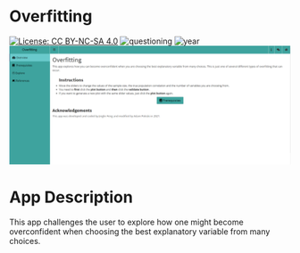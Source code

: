 # Overfitting

[![License: CC BY-NC-SA 4.0](https://img.shields.io/badge/License-CC%20BY--NC--SA%204.0-lightgrey.svg)](https://creativecommons.org/licenses/by-nc-sa/4.0/) 
![questioning](https://img.shields.io/badge/lifecycle-questioning-yellow) 
![year](https://img.shields.io/badge/year-2017-lightgrey)
![App Screenshot](../docs/screenshot.png)


# App Description
This app challenges the user to explore how one might become overconfident when 
choosing the best explanatory variable from many choices.
